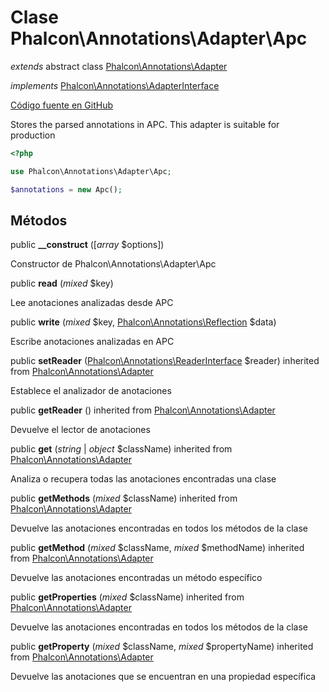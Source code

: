 # Clase **Phalcon\\Annotations\\Adapter\\Apc**

*extends* abstract class [Phalcon\Annotations\Adapter](/[[language]]/[[version]]/api/Phalcon_Annotations_Adapter)

*implements* [Phalcon\Annotations\AdapterInterface](/[[language]]/[[version]]/api/Phalcon_Annotations_AdapterInterface)

<a href="https://github.com/phalcon/cphalcon/blob/master/phalcon/annotations/adapter/apc.zep" class="btn btn-default btn-sm">Código fuente en GitHub</a>

Stores the parsed annotations in APC. This adapter is suitable for production

```php
<?php

use Phalcon\Annotations\Adapter\Apc;

$annotations = new Apc();

```

## Métodos

public **__construct** ([*array* $options])

Constructor de Phalcon\\Annotations\\Adapter\\Apc

public **read** (*mixed* $key)

Lee anotaciones analizadas desde APC

public **write** (*mixed* $key, [Phalcon\Annotations\Reflection](/[[language]]/[[version]]/api/Phalcon_Annotations_Reflection) $data)

Escribe anotaciones analizadas en APC

public **setReader** ([Phalcon\Annotations\ReaderInterface](/[[language]]/[[version]]/api/Phalcon_Annotations_ReaderInterface) $reader) inherited from [Phalcon\Annotations\Adapter](/[[language]]/[[version]]/api/Phalcon_Annotations_Adapter)

Establece el analizador de anotaciones

public **getReader** () inherited from [Phalcon\Annotations\Adapter](/[[language]]/[[version]]/api/Phalcon_Annotations_Adapter)

Devuelve el lector de anotaciones

public **get** (*string* | *object* $className) inherited from [Phalcon\Annotations\Adapter](/[[language]]/[[version]]/api/Phalcon_Annotations_Adapter)

Analiza o recupera todas las anotaciones encontradas una clase

public **getMethods** (*mixed* $className) inherited from [Phalcon\Annotations\Adapter](/[[language]]/[[version]]/api/Phalcon_Annotations_Adapter)

Devuelve las anotaciones encontradas en todos los métodos de la clase

public **getMethod** (*mixed* $className, *mixed* $methodName) inherited from [Phalcon\Annotations\Adapter](/[[language]]/[[version]]/api/Phalcon_Annotations_Adapter)

Devuelve las anotaciones encontradas un método específico

public **getProperties** (*mixed* $className) inherited from [Phalcon\Annotations\Adapter](/[[language]]/[[version]]/api/Phalcon_Annotations_Adapter)

Devuelve las anotaciones encontradas en todos los métodos de la clase

public **getProperty** (*mixed* $className, *mixed* $propertyName) inherited from [Phalcon\Annotations\Adapter](/[[language]]/[[version]]/api/Phalcon_Annotations_Adapter)

Devuelve las anotaciones que se encuentran en una propiedad específica